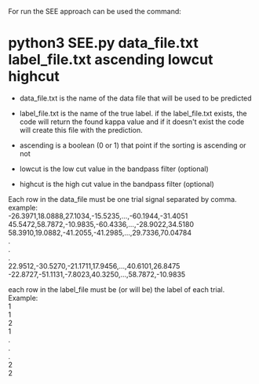 
For run the SEE approach can be used the command:  
# python3 SEE.py data_file.txt label_file.txt ascending lowcut highcut  

* data_file.txt is the name of the data file that will be used to be predicted  

* label_file.txt is the name of the true label. if the label_file.txt exists, the code will return the found kappa value and if it doesn't exist the code will create this file with the prediction.  

* ascending is a boolean (0 or 1) that point if the sorting is ascending or not  

* lowcut is the low cut value in the bandpass filter (optional)  

* highcut is the high cut value in the bandpass filter (optional)  

Each row in the data_file must be one trial signal separated by comma. example:  
-26.3971,18.0888,27.1034,-15.5235,...,-60.1944,-31.4051  
45.5472,58.7872,-10.9835,-60.4336,...,-28.9022,34.5180  
58.3910,19.0882,-41.2055,-41.2985,...,29.7336,70.04784  
                .  
                .  
                .  
22.9512,-30.5270,-21.1711,17.9456,...,40.6101,26.8475  
-22.8727,-51.1131,-7.8023,40.3250,...,58.7872,-10.9835  

each row in the label_file must be (or will be) the label of each trial. Example:    
1  
1  
2  
1  
.  
.  
.  
2  
2  
